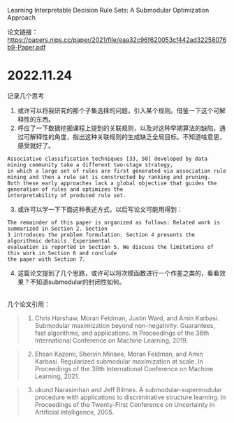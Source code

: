 Learning Interpretable Decision Rule Sets: A Submodular Optimization Approach

论文链接：https://papers.nips.cc/paper/2021/file/eaa32c96f620053cf442ad32258076b9-Paper.pdf <br/>

# 2022.11.24

记录几个思考<br/>

1. 或许可以将我研究的那个子集选择的问题，引入某个规则。借鉴一下这个可解释性的东西。
2. 呼应了一下数据挖掘课程上提到的关联规则，以及对这种早期算法的缺陷，通过可解释性的角度，指出这种关联规则的生成缺乏全局目标。不知道啥意思，感受就好了。

```
Associative classification techniques [33, 50] developed by data mining community take a different two-stage strategy,
in which a large set of rules are first generated via association rule mining and then a rule set is constructed by ranking and pruning. 
Both these early approaches lack a global objective that guides the generation of rules and optimizes the
interpretability of produced rule set.
```
3. 或许可以学一下下面这种表述方式，以后写论文可能用得到：

```
The remainder of this paper is organized as follows: Related work is summarized in Section 2. Section
3 introduces the problem formulation. Section 4 presents the algorithmic details. Experimental
evaluation is reported in Section 5. We discuss the limitations of this work in Section 6 and conclude
the paper with Section 7.
```

4. 这篇论文提到了几个思路，或许可以将次模函数进行一个作差之类的，看看效果？不知道submodular的封闭性如何。
<br/>
几个论文引用：

> 1. Chris Harshaw, Moran Feldman, Justin Ward, and Amin Karbasi. Submodular maximization beyond non-negativity: Guarantees, fast algorithms, and applications. 
In Proceedings of the 36th International Conference on Machine Learning, 2019.

> 2. Ehsan Kazemi, Shervin Minaee, Moran Feldman, and Amin Karbasi. Regularized submodular
maximization at scale. In Proceedings of the 38th International Conference on Machine
Learning, 2021.

> 3. ukund Narasimhan and Jeff Bilmes. A submodular-supermodular procedure with applications to discriminative structure learning. In Proceedings of the Twenty-First Conference on
Uncertainty in Artificial Intelligence, 2005.
